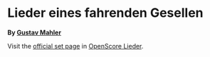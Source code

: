 
# Lieder eines fahrenden Gesellen

__By [Gustav Mahler](..)__

Visit the [official set page] in [OpenScore Lieder].

[official set page]: https://musescore.com/openscore-lieder-corpus/sets/5026280
[OpenScore Lieder]: https://musescore.com/openscore-lieder-corpus

